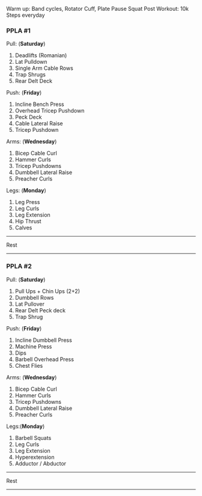 
Warm up: Band cycles, Rotator Cuff, Plate Pause Squat
Post Workout: 10k Steps everyday

### PPLA #1

Pull: (__Saturday__)
1. Deadlifts (Romanian)
2. Lat Pulldown
3. Single Arm Cable Rows
4. Trap Shrugs
5. Rear Delt Deck

Push: (__Friday__)
1. Incline Bench Press
2. Overhead Tricep Pushdown
3.  Peck Deck
4. Cable Lateral Raise
5. Tricep Pushdown

Arms: (__Wednesday__)
1. Bicep Cable Curl
2.  Hammer Curls
3. Tricep Pushdowns
4. Dumbbell Lateral Raise
5. Preacher Curls

Legs: (__Monday__)
1. Leg Press
2. Leg Curls
3. Leg Extension
4. Hip Thrust
5. Calves



---

Rest

---

### PPLA #2

Pull: (__Saturday__)
1. Pull Ups + Chin Ups (2+2)
2. Dumbbell Rows
3. Lat Pullover
4. Rear Delt Peck deck
5. Trap Shrug

Push: (__Friday__)
1. Incline Dumbbell Press
3. Machine Press
4. Dips
5. Barbell Overhead Press
6. Chest Flies

Arms: (__Wednesday__)
1. Bicep Cable Curl
2.  Hammer Curls
3. Tricep Pushdowns
4. Dumbbell Lateral Raise
5. Preacher Curls

Legs:(__Monday__)
1. Barbell Squats
2. Leg Curls
3. Leg Extension
4. Hyperextension
5. Adductor / Abductor




---

Rest

---
